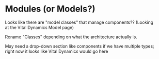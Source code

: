 # Modules (or Models?)

Looks like there are "model classes" that manage components?? (Looking at the Vital Dynamics Model page)

Rename "Classes" depending on what the architecture actually is.

May need a drop-down section like components if we have multiple types; right now it looks like Vital Dynamics would go here
